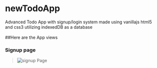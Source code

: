 # newTodoApp
Advanced Todo App with signup/login system made using vanillajs html5 and css3 utilizing indexedDB as a database
<br>  
##Here are the App views
### Signup page  
> ![signup Page](https://ik.imagekit.io/magpiny21/myPortfolio/todo22signup_5rYW45dRB.png?updatedAt=1641409382440&tr=w-1200,h-675,fo-auto)  
